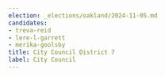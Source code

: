```yaml
---
election: _elections/oakland/2024-11-05.md
candidates:
- treva-reid
- lere-l-garrett
- merika-goolsby
title: City Council District 7
label: City Council
---
```

